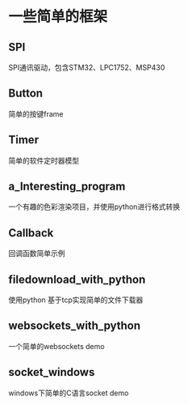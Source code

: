 # 一些简单的框架
## SPI
SPI通讯驱动，包含STM32、LPC1752、MSP430
## Button
简单的按键frame
## Timer
简单的软件定时器模型
## a_Interesting_program
一个有趣的色彩渲染项目，并使用python进行格式转换
##  Callback
回调函数简单示例
## filedownload_with_python
使用python 基于tcp实现简单的文件下载器
## websockets_with_python
一个简单的websockets demo
## socket_windows
windows下简单的C语言socket demo